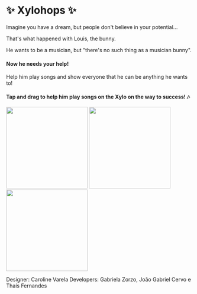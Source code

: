 # ✨ Xylohops ✨

Imagine you have a dream, but people don't believe in your potential...

That's what happened with Louis, the bunny.

He wants to be a musician, but "there's no such thing as a musician bunny".

#### Now he needs your help!

Help him play songs and show everyone that he can be anything he wants to!

#### Tap and drag to help him play songs on the Xylo on the way to success! 🎶


<img src="https://i.imgur.com/az2kZz8.png" width="220px" /> <img src="https://i.imgur.com/fNAwiG5.png" width="220px" /> <img src="https://i.imgur.com/39V9QoB.png" width="220px" /> 

Designer: Caroline Varela
Developers: Gabriela Zorzo, João Gabriel Cervo e Thaís Fernandes
